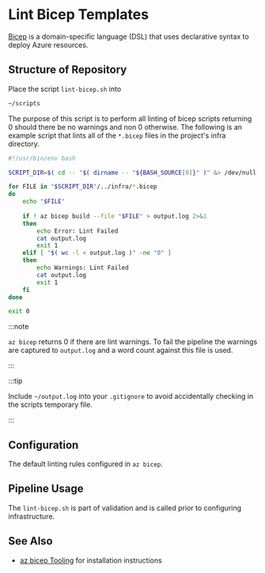 # Lint Bicep Templates

[Bicep](https://docs.microsoft.com/en-us/azure/azure-resource-manager/bicep/) is a domain-specific language (DSL) that uses declarative syntax to deploy Azure resources.

## Structure of Repository

Place the script `lint-bicep.sh` into

```bash
~/scripts
```

The purpose of this script is to perform all linting of bicep scripts returning 0 should there be no warnings and non 0 otherwise.  The following is an example script that lints all of the `*.bicep` files in the project's infra directory.

```bash
#!/usr/bin/env bash

SCRIPT_DIR=$( cd -- "$( dirname -- "${BASH_SOURCE[0]}" )" &> /dev/null && pwd )

for FILE in "$SCRIPT_DIR"/../infra/*.bicep
do
    echo "$FILE"
    
    if ! az bicep build --file "$FILE" > output.log 2>&1
    then
        echo Error: Lint Failed
        cat output.log
        exit 1
    elif [ "$( wc -l < output.log )" -ne "0" ]
    then
        echo Warnings: Lint Failed
        cat output.log
        exit 1
    fi
done

exit 0
```

:::note

`az bicep` returns 0 if there are lint warnings.  To fail the pipeline the warnings are captured to `output.log` and a word count against this file is used.

:::

:::tip

Include `~/output.log` into your `.gitignore` to avoid accidentally checking in the scripts temporary file.

:::

## Configuration

The default linting rules configured in `az bicep`.

## Pipeline Usage

The `lint-bicep.sh` is part of validation and is called prior to configuring infrastructure.

## See Also

- [az bicep Tooling](../../tooling/az-bicep) for installation instructions
